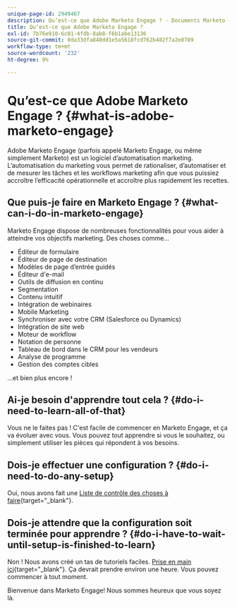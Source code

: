 ```yaml
---
unique-page-id: 2949467
description: Qu’est-ce que Adobe Marketo Engage ? - Documents Marketo - Documentation du produit
title: Qu’est-ce que Adobe Marketo Engage ?
exl-id: 7b76e910-6c01-4fdb-8ab8-f6b1abe13136
source-git-commit: 0da33dfa840dd1e5a5618fcd762b482f7a2e0789
workflow-type: tm+mt
source-wordcount: '232'
ht-degree: 9%

---
```


# Qu’est-ce que Adobe Marketo Engage ? {#what-is-adobe-marketo-engage}

Adobe Marketo Engage (parfois appelé Marketo Engage, ou même simplement Marketo) est un logiciel d’automatisation marketing. L’automatisation du marketing vous permet de rationaliser, d’automatiser et de mesurer les tâches et les workflows marketing afin que vous puissiez accroître l’efficacité opérationnelle et accroître plus rapidement les recettes.

## Que puis-je faire en Marketo Engage ? {#what-can-i-do-in-marketo-engage}

Marketo Engage dispose de nombreuses fonctionnalités pour vous aider à atteindre vos objectifs marketing. Des choses comme...

* Éditeur de formulaire
* Éditeur de page de destination
* Modèles de page d’entrée guidés
* Éditeur d&#39;e-mail
* Outils de diffusion en continu
* Segmentation
* Contenu intuitif
* Intégration de webinaires
* Mobile Marketing
* Synchroniser avec votre CRM (Salesforce ou Dynamics)
* Intégration de site web
* Moteur de workflow
* Notation de personne
* Tableau de bord dans le CRM pour les vendeurs
* Analyse de programme
* Gestion des comptes cibles

...et bien plus encore !

## Ai-je besoin d&#39;apprendre tout cela ? {#do-i-need-to-learn-all-of-that}

Vous ne le faites pas ! C&#39;est facile de commencer en Marketo Engage, et ça va évoluer avec vous. Vous pouvez tout apprendre si vous le souhaitez, ou simplement utiliser les pièces qui répondent à vos besoins.

## Dois-je effectuer une configuration ? {#do-i-need-to-do-any-setup}

Oui, nous avons fait une [Liste de contrôle des choses à faire](/help/marketo/getting-started/setup-steps/setup-checklist.md){target=&quot;_blank&quot;}.

## Dois-je attendre que la configuration soit terminée pour apprendre ? {#do-i-have-to-wait-until-setup-is-finished-to-learn}

Non ! Nous avons créé un tas de tutoriels faciles. [Prise en main ici](/help/marketo/getting-started/quick-wins/get-set-up-and-add-a-person.md){target=&quot;_blank&quot;}. Ça devrait prendre environ une heure. Vous pouvez commencer à tout moment.

Bienvenue dans Marketo Engage! Nous sommes heureux que vous soyez là.
